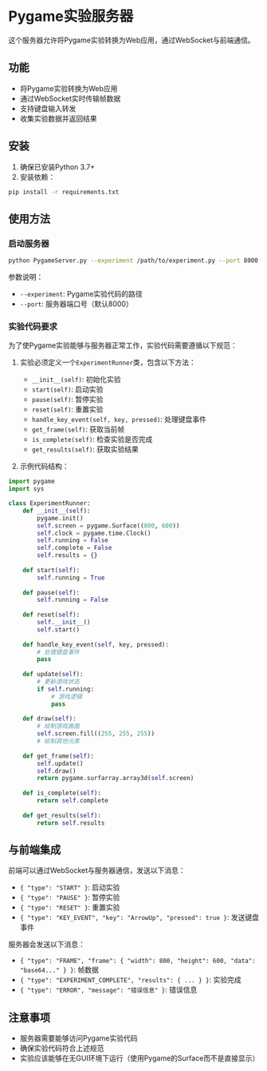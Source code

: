 # Pygame实验服务器

这个服务器允许将Pygame实验转换为Web应用，通过WebSocket与前端通信。

## 功能

- 将Pygame实验转换为Web应用
- 通过WebSocket实时传输帧数据
- 支持键盘输入转发
- 收集实验数据并返回结果

## 安装

1. 确保已安装Python 3.7+
2. 安装依赖：

```bash
pip install -r requirements.txt
```

## 使用方法

### 启动服务器

```bash
python PygameServer.py --experiment /path/to/experiment.py --port 8000
```

参数说明：
- `--experiment`: Pygame实验代码的路径
- `--port`: 服务器端口号（默认8000）

### 实验代码要求

为了使Pygame实验能够与服务器正常工作，实验代码需要遵循以下规范：

1. 实验必须定义一个`ExperimentRunner`类，包含以下方法：
   - `__init__(self)`: 初始化实验
   - `start(self)`: 启动实验
   - `pause(self)`: 暂停实验
   - `reset(self)`: 重置实验
   - `handle_key_event(self, key, pressed)`: 处理键盘事件
   - `get_frame(self)`: 获取当前帧
   - `is_complete(self)`: 检查实验是否完成
   - `get_results(self)`: 获取实验结果

2. 示例代码结构：

```python
import pygame
import sys

class ExperimentRunner:
    def __init__(self):
        pygame.init()
        self.screen = pygame.Surface((800, 600))
        self.clock = pygame.time.Clock()
        self.running = False
        self.complete = False
        self.results = {}
        
    def start(self):
        self.running = True
        
    def pause(self):
        self.running = False
        
    def reset(self):
        self.__init__()
        self.start()
        
    def handle_key_event(self, key, pressed):
        # 处理键盘事件
        pass
        
    def update(self):
        # 更新游戏状态
        if self.running:
            # 游戏逻辑
            pass
            
    def draw(self):
        # 绘制游戏画面
        self.screen.fill((255, 255, 255))
        # 绘制其他元素
        
    def get_frame(self):
        self.update()
        self.draw()
        return pygame.surfarray.array3d(self.screen)
        
    def is_complete(self):
        return self.complete
        
    def get_results(self):
        return self.results
```

## 与前端集成

前端可以通过WebSocket与服务器通信，发送以下消息：

- `{ "type": "START" }`: 启动实验
- `{ "type": "PAUSE" }`: 暂停实验
- `{ "type": "RESET" }`: 重置实验
- `{ "type": "KEY_EVENT", "key": "ArrowUp", "pressed": true }`: 发送键盘事件

服务器会发送以下消息：

- `{ "type": "FRAME", "frame": { "width": 800, "height": 600, "data": "base64..." } }`: 帧数据
- `{ "type": "EXPERIMENT_COMPLETE", "results": { ... } }`: 实验完成
- `{ "type": "ERROR", "message": "错误信息" }`: 错误信息

## 注意事项

- 服务器需要能够访问Pygame实验代码
- 确保实验代码符合上述规范
- 实验应该能够在无GUI环境下运行（使用Pygame的Surface而不是直接显示）